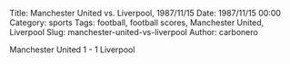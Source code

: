 Title: Manchester United vs. Liverpool, 1987/11/15
Date: 1987/11/15 00:00
Category: sports
Tags: football, football scores, Manchester United, Liverpool
Slug: manchester-united-vs-liverpool
Author: carbonero


Manchester United 1 - 1 Liverpool
